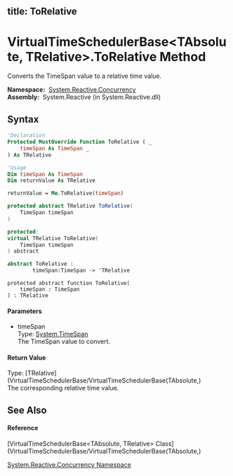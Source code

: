 title: ToRelative
---
# VirtualTimeSchedulerBase\<TAbsolute, TRelative\>.ToRelative Method

Converts the TimeSpan value to a relative time value.

**Namespace:**  [System.Reactive.Concurrency](System.Reactive.Concurrency/System.Reactive.Concurrency)  
**Assembly:**  System.Reactive (in System.Reactive.dll)

## Syntax

```vb
'Declaration
Protected MustOverride Function ToRelative ( _
    timeSpan As TimeSpan _
) As TRelative
```

```vb
'Usage
Dim timeSpan As TimeSpan
Dim returnValue As TRelative

returnValue = Me.ToRelative(timeSpan)
```

```csharp
protected abstract TRelative ToRelative(
    TimeSpan timeSpan
)
```

```c++
protected:
virtual TRelative ToRelative(
    TimeSpan timeSpan
) abstract
```

```fsharp
abstract ToRelative : 
        timeSpan:TimeSpan -> 'TRelative 
```

```jscript
protected abstract function ToRelative(
    timeSpan : TimeSpan
) : TRelative
```

#### Parameters

- timeSpan  
  Type: [System.TimeSpan](https://msdn.microsoft.com/en-us/library/269ew577)  
  The TimeSpan value to convert.

#### Return Value

Type: [TRelative](VirtualTimeSchedulerBase/VirtualTimeSchedulerBase(TAbsolute,)  
The corresponding relative time value.

## See Also

#### Reference

[VirtualTimeSchedulerBase\<TAbsolute, TRelative\> Class](VirtualTimeSchedulerBase/VirtualTimeSchedulerBase(TAbsolute,)

[System.Reactive.Concurrency Namespace](System.Reactive.Concurrency/System.Reactive.Concurrency)
